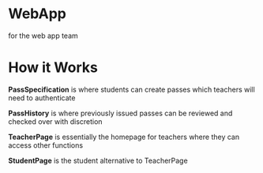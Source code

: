 # WebApp
for the web app team

# How it Works 
**PassSpecification** is where students can create passes which teachers will need to authenticate

**PassHistory** is where previously issued passes can be reviewed and checked over with discretion

**TeacherPage** is essentially the homepage for teachers where they can access other functions

**StudentPage** is the student alternative to TeacherPage
